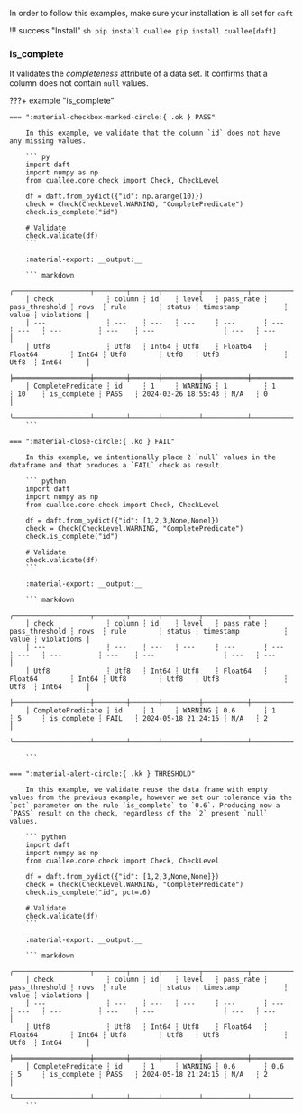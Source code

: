 In order to follow this examples, make sure your installation is all set for `daft`

!!! success "Install"
    ``` sh
    pip install cuallee
    pip install cuallee[daft]
    ```


### is_complete

It validates the _completeness_ attribute of a data set. It confirms that a column does not contain `null` values.



???+ example "is_complete"

    === ":material-checkbox-marked-circle:{ .ok } PASS"

        In this example, we validate that the column `id` does not have any missing values.

        ``` py
        import daft
        import numpy as np
        from cuallee.core.check import Check, CheckLevel

        df = daft.from_pydict({"id": np.arange(10)})
        check = Check(CheckLevel.WARNING, "CompletePredicate")
        check.is_complete("id")

        # Validate
        check.validate(df)
        ```

        :material-export: __output:__

        ``` markdown
        ╭───────────────────┬────────┬───────┬─────────┬───────────┬────────────────┬───────┬─────────────┬────────┬─────────────────────┬───────┬────────────╮
        │ check             ┆ column ┆ id    ┆ level   ┆ pass_rate ┆ pass_threshold ┆ rows  ┆ rule        ┆ status ┆ timestamp           ┆ value ┆ violations │
        │ ---               ┆ ---    ┆ ---   ┆ ---     ┆ ---       ┆ ---            ┆ ---   ┆ ---         ┆ ---    ┆ ---                 ┆ ---   ┆ ---        │
        │ Utf8              ┆ Utf8   ┆ Int64 ┆ Utf8    ┆ Float64   ┆ Float64        ┆ Int64 ┆ Utf8        ┆ Utf8   ┆ Utf8                ┆ Utf8  ┆ Int64      │
        ╞═══════════════════╪════════╪═══════╪═════════╪═══════════╪════════════════╪═══════╪═════════════╪════════╪═════════════════════╪═══════╪════════════╡
        │ CompletePredicate ┆ id     ┆ 1     ┆ WARNING ┆ 1         ┆ 1              ┆ 10    ┆ is_complete ┆ PASS   ┆ 2024-03-26 18:55:43 ┆ N/A   ┆ 0          │
        ╰───────────────────┴────────┴───────┴─────────┴───────────┴────────────────┴───────┴─────────────┴────────┴─────────────────────┴───────┴────────────╯
        ```

    === ":material-close-circle:{ .ko } FAIL"

        In this example, we intentionally place 2 `null` values in the dataframe and that produces a `FAIL` check as result.

        ``` python
        import daft
        import numpy as np
        from cuallee.core.check import Check, CheckLevel

        df = daft.from_pydict({"id": [1,2,3,None,None]})
        check = Check(CheckLevel.WARNING, "CompletePredicate")
        check.is_complete("id")

        # Validate
        check.validate(df)
        ```

        :material-export: __output:__

        ``` markdown
        ╭───────────────────┬────────┬───────┬─────────┬───────────┬────────────────┬───────┬─────────────┬────────┬─────────────────────┬───────┬────────────╮
        │ check             ┆ column ┆ id    ┆ level   ┆ pass_rate ┆ pass_threshold ┆ rows  ┆ rule        ┆ status ┆ timestamp           ┆ value ┆ violations │
        │ ---               ┆ ---    ┆ ---   ┆ ---     ┆ ---       ┆ ---            ┆ ---   ┆ ---         ┆ ---    ┆ ---                 ┆ ---   ┆ ---        │
        │ Utf8              ┆ Utf8   ┆ Int64 ┆ Utf8    ┆ Float64   ┆ Float64        ┆ Int64 ┆ Utf8        ┆ Utf8   ┆ Utf8                ┆ Utf8  ┆ Int64      │
        ╞═══════════════════╪════════╪═══════╪═════════╪═══════════╪════════════════╪═══════╪═════════════╪════════╪═════════════════════╪═══════╪════════════╡
        │ CompletePredicate ┆ id     ┆ 1     ┆ WARNING ┆ 0.6       ┆ 1              ┆ 5     ┆ is_complete ┆ FAIL   ┆ 2024-05-18 21:24:15 ┆ N/A   ┆ 2          │
        ╰───────────────────┴────────┴───────┴─────────┴───────────┴────────────────┴───────┴─────────────┴────────┴─────────────────────┴───────┴────────────╯

        ```

    === ":material-alert-circle:{ .kk } THRESHOLD"

        In this example, we validate reuse the data frame with empty values from the previous example, however we set our tolerance via the `pct` parameter on the rule `is_complete` to `0.6`. Producing now a `PASS` result on the check, regardless of the `2` present `null` values.

        ``` python
        import daft
        import numpy as np
        from cuallee.core.check import Check, CheckLevel

        df = daft.from_pydict({"id": [1,2,3,None,None]})
        check = Check(CheckLevel.WARNING, "CompletePredicate")
        check.is_complete("id", pct=.6)

        # Validate
        check.validate(df)
        ```

        :material-export: __output:__

        ``` markdown
        ╭───────────────────┬────────┬───────┬─────────┬───────────┬────────────────┬───────┬─────────────┬────────┬─────────────────────┬───────┬────────────╮
        │ check             ┆ column ┆ id    ┆ level   ┆ pass_rate ┆ pass_threshold ┆ rows  ┆ rule        ┆ status ┆ timestamp           ┆ value ┆ violations │
        │ ---               ┆ ---    ┆ ---   ┆ ---     ┆ ---       ┆ ---            ┆ ---   ┆ ---         ┆ ---    ┆ ---                 ┆ ---   ┆ ---        │
        │ Utf8              ┆ Utf8   ┆ Int64 ┆ Utf8    ┆ Float64   ┆ Float64        ┆ Int64 ┆ Utf8        ┆ Utf8   ┆ Utf8                ┆ Utf8  ┆ Int64      │
        ╞═══════════════════╪════════╪═══════╪═════════╪═══════════╪════════════════╪═══════╪═════════════╪════════╪═════════════════════╪═══════╪════════════╡
        │ CompletePredicate ┆ id     ┆ 1     ┆ WARNING ┆ 0.6       ┆ 0.6            ┆ 5     ┆ is_complete ┆ PASS   ┆ 2024-05-18 21:24:15 ┆ N/A   ┆ 2          │
        ╰───────────────────┴────────┴───────┴─────────┴───────────┴────────────────┴───────┴─────────────┴────────┴─────────────────────┴───────┴────────────╯
        ```
